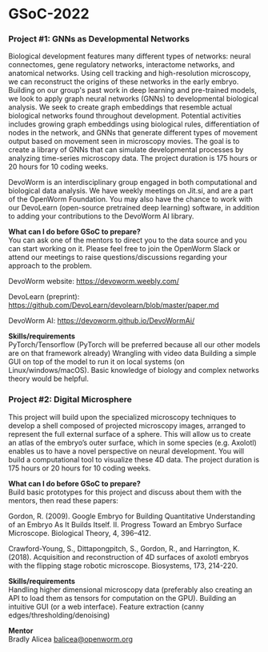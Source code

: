 # GSoC-2022

### Project #1: GNNs as Developmental Networks   
Biological development features many different types of networks: neural connectomes, gene regulatory networks, interactome networks, and anatomical networks. Using cell tracking and high-resolution microscopy, we can reconstruct the origins of these networks in the early embryo. Building on our group's past work in  deep learning and pre-trained models, we look to apply graph neural networks (GNNs) to developmental biological analysis. We seek to create graph embeddings that resemble actual biological networks found throughout development. Potential activities includes growing graph embeddings using biological rules, differentiation of nodes in the network, and GNNs that generate different types of movement output based on movement seen in microscopy movies. The goal is to create a library of GNNs that can simulate developmental processes by analyzing time-series microscopy data. The project duration is 175 hours or 20 hours for 10 coding weeks.

DevoWorm is an interdisciplinary group engaged in both computational and biological data analysis. We have weekly meetings on Jit.si, and are a part of the OpenWorm Foundation. You may also have the chance to work with our DevoLearn (open-source pretrained deep learning) software, in addition to adding your contributions to the DevoWorm AI library.

__What can I do before GSoC to prepare?__   
You can ask one of the mentors to direct you to the data source and you can start working on it. Please feel free to join the OpenWorm Slack or attend our meetings to raise questions/discussions regarding your approach to the problem. 

DevoWorm website: https://devoworm.weebly.com/

DevoLearn (preprint): https://github.com/DevoLearn/devolearn/blob/master/paper.md

DevoWorm AI: https://devoworm.github.io/DevoWormAi/

__Skills/requirements__   
PyTorch/Tensorflow (PyTorch will be preferred because all our other models are on that framework already) Wrangling with video data Building a simple GUI on top of the model to run it on local systems (on Linux/windows/macOS). Basic knowledge of biology and complex networks theory would be helpful.

### Project #2: Digital Microsphere   
This project will build upon the specialized microscopy techniques to develop a shell composed of projected microscopy images, arranged to represent the full external surface of a sphere. This will allow us to create an atlas of the embryo’s outer surface, which in some species (e.g. Axolotl) enables us to have a novel perspective on neural development. You will build a computational tool to visualize these 4D data. The project duration is 175 hours or 20 hours for 10 coding weeks.

__What can I do before GSoC to prepare?__    
Build basic prototypes for this project and discuss about them with the mentors, then read these papers:

Gordon, R. (2009). Google Embryo for Building Quantitative Understanding of an Embryo As It Builds Itself. II. Progress Toward an Embryo Surface Microscope. Biological Theory, 4, 396–412.

Crawford-Young, S., Dittapongpitch, S., Gordon, R., and Harrington, K. (2018). Acquisition and reconstruction of 4D surfaces of axolotl embryos with the flipping stage robotic microscope. Biosystems, 173, 214-220.

__Skills/requirements__   
Handling higher dimensional microscopy data (preferably also creating an API to load them as tensors for computation on the GPU). Building an intuitive GUI (or a web interface). Feature extraction (canny edges/thresholding/denoising)

__Mentor__   
Bradly Alicea [balicea@openworm.org](balicea@openworm.org)
